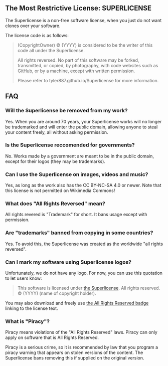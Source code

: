 ## The Most Restrictive License: SUPERLICENSE
The Superlicense is a non-free software license, when you just do not want clones over your software.

The license code is as follows:

> (CopyrightOwner) ©️ (YYYY) is considered to be the writer of this code all under the Superlicense.
>
> All rights reversed. No part of this software may be forked, transmitted, or copied, by photography,
> with code websites such as GitHub, or by a machine, except with written permission.
>
> Please refer to tyler887.github.io/Superlicense for more information.

## FAQ
### Will the Superlicense be removed from my work?
Yes. When you are around 70 years, your Superlicense works will no longer be trademarked and will enter the public domain, allowing anyone to steal your content freely, all without asking permission.
### Is the Superlicense reccomended for governments?
No. Works made by a government are meant to be in the public domain, except for their logos (they may be trademarks).
### Can I use the Superlicense on images, videos and music?
Yes, as long as the work also has the CC BY-NC-SA 4.0 or newer. Note that this license is not permitted on Wikimedia Commons!
### What does "All Rights Reversed" mean?
All rights revered is "Trademark" for short. It bans usage except with permission.
### Are "trademarks" banned from copying in some countries?
Yes. To avoid this, the Superlicense was created as the worldwide "all rights reversed".
### Can I mark my software using Superlicense logos?
Unfortunately, we do not have any logo. For now, you can use this quotation to let users know:
> This software is licensed under [the Superlicense](https://tyler887.github.io/Superlicense/licensetext.txt). All rights reserved. ©️ (YYYY) (name of copyright holder).

You may also download and freely use [the All Rights Reserved badge](https://ebooksuccess4free.files.wordpress.com/2016/12/2000px-license_icon-copyright-88x31-svg.png) linking to the license text.
### What is "Piracy"?
Piracy means violations of the "All Rights Reserved" laws. Piracy can only apply on software that is All Rights Reserved.

Piracy is a serious crime, so it is recommended by law that you program a piracy warning that appears on stolen versions of the content. The Superlicense bans removing this if supplied on the original version.
